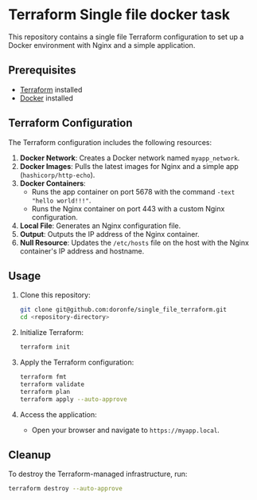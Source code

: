 # Terraform Single file docker task

This repository contains a single file Terraform configuration to set up a Docker environment with Nginx and a simple application.

## Prerequisites

- [Terraform](https://www.terraform.io/downloads.html) installed
- [Docker](https://docs.docker.com/get-docker/) installed

## Terraform Configuration

The Terraform configuration includes the following resources:

1. **Docker Network**: Creates a Docker network named `myapp_network`.
2. **Docker Images**: Pulls the latest images for Nginx and a simple app (`hashicorp/http-echo`).
3. **Docker Containers**: 
   - Runs the app container on port 5678 with the command `-text "hello world!!!"`.
   - Runs the Nginx container on port 443 with a custom Nginx configuration.
4. **Local File**: Generates an Nginx configuration file.
5. **Output**: Outputs the IP address of the Nginx container.
6. **Null Resource**: Updates the `/etc/hosts` file on the host with the Nginx container's IP address and hostname.

## Usage

1. Clone this repository:
    ```sh
    git clone git@github.com:doronfe/single_file_terraform.git
    cd <repository-directory>
    ```

2. Initialize Terraform:
    ```sh
    terraform init
    ```

3. Apply the Terraform configuration:
    ```sh
    terraform fmt
    terraform validate
    terraform plan
    terraform apply --auto-approve
    ```

4. Access the application:
    - Open your browser and navigate to `https://myapp.local`.

## Cleanup

To destroy the Terraform-managed infrastructure, run:
```sh
terraform destroy --auto-approve
